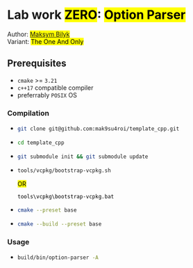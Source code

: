 # Lab work <mark>ZERO</mark>: <mark>Option Parser</mark>
Author: <mark>[Maksym Bilyk](https://github.com/mak9su4roi)</mark><br>
Variant: <mark>The One And Only</mark>
## Prerequisites
- `cmake` >= `3.21`
- `c++17` compatible compiler
- preferrably `POSIX` OS

### Compilation
-   ```bash
    git clone git@github.com:mak9su4roi/template_cpp.git
    ```
-   ```bash
    cd template_cpp
    ```
-   ```bash
    git submodule init && git submodule update
    ```
-   ```bash
    tools/vcpkg/bootstrap-vcpkg.sh
    ```
    <mark> OR <mark>
    ```bash
    tools\vcpkg\bootstrap-vcpkg.bat
    ```
-   ```bash
    cmake --preset base
    ```
-   ```bash
    cmake --build --preset base
    ```

### Usage

-   ```bash
    build/bin/option-parser -A
    ```